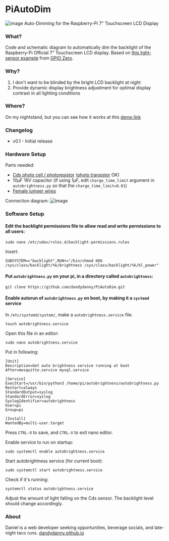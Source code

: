 # PiAutoDim
![image](https://github.com/dandydanny/PiAutoDim/blob/master/screenshot.gif)
Auto-Dimming for the Raspberry-Pi 7" Touchscreen LCD Display

### What?
Code and schematic diagram to automatically dim the backlight of the Raspberry-Pi Official 7" Touchscreen LCD display. Based on [this light-sensor example](https://gpiozero.readthedocs.io/en/stable/recipes.html#light-sensor) from [GPIO Zero](https://www.raspberrypi.org/blog/gpio-zero-a-friendly-python-api-for-physical-computing/).

### Why?
1. I don't want to be blinded by the bright LCD backlight at night
1. Provide dynamic display brightness adjustment for optimal display contrast in all lighting conditions

### Where?
On my nightstand, but you can see how it works at this [demo link](https://twitter.com/dandydanny/status/1020504279797379072)

### Changelog
* v0.1 - Initial release

### Hardware Setup
Parts needed:
* [Cds photo cell / photoresistor](https://www.adafruit.com/product/161) ([photo transistor](https://www.adafruit.com/product/2831) OK)
* 10µF 16V capacitor (if using 1µF, edit `charge_time_limit` argument in `autobrightness.py` so that the `charge_time_limit=0.01`)
* [Female jumper wires](https://www.adafruit.com/product/1951)

Connection diagram:
![image](https://github.com/dandydanny/PiAutoDim/blob/master/connection.png)

### Software Setup
#### Edit the backlight permissions file to allow read and write permissions to all users:

`sudo nano /etc/udev/rules.d/backlight-permissions.rules`

Insert:

`SUBSYSTEM=="backlight",RUN+="/bin/chmod 666 /sys/class/backlight/%k/brightness /sys/class/backlight/%k/bl_power"`

#### Put `autobrightness.py` on your pi, in a directory called `autobrightness`:

`git clone https://github.com/dandydanny/PiAutoDim.git`

#### Enable autorun of `autobrightness.py` on boot, by making it a `systemd` service

In `/etc/systemd/system/`, make a `autobrightness.service` file.

`touch autobrightness.service`

Open this file in an editor:

`sudo nano autobrightness.service`

Put in following:
```
[Unit]
Description=Get auto brightness service running at boot
After=mosquitto.service mysql.service

[Service]
ExecStart=/usr/bin/python3 /home/pi/autobrightness/autobrightness.py
Restart=always
StandardOutput=syslog
StandardError=syslog
SyslogIdentifier=autobrightness
User=pi
Group=pi

[Install]
WantedBy=multi-user.target
```

Press `CTRL-O` to save, and `CTRL-X` to exit nano editor.

Enable service to run on startup:

`sudo systemctl enable autobrightness.service`

Start autobrightness service (for current boot):

`sudo systemctl start autobrightness.service`

Check if it's running:

`systemctl status autobrightness.service`

Adjust the amount of light falling on the Cds sensor. The backlight level should change accordingly.

### About
Daniel is a web developer seeking opportunities, beverage socials, and late-night taco runs. [dandydanny.github.io](https://git.io/vxurG)
